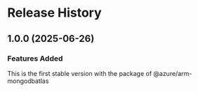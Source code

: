 # Release History
    
## 1.0.0 (2025-06-26)

### Features Added

This is the first stable version with the package of @azure/arm-mongodbatlas
